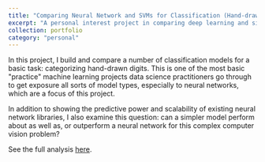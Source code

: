 ```yaml
---
title: "Comparing Neural Network and SVMs for Classification (Hand-drawn Digits)"
excerpt: "A personal interest project in comparing deep learning and simple models"
collection: portfolio
category: "personal"
---
```


In this project, I build and compare a number of classification models for a basic task: categorizing hand-drawn digits. This is one of the most basic "practice" machine learning projects data science practitioners go through to get exposure all sorts of model types, especially to neural networks, which are a focus of this project.

In addition to showing the predictive power and scalability of existing neural network libraries, I also examine this question: can a simpler model perform about as well as, or outperform a neural network for this complex computer vision problem?

See the full analysis [here](https://github.com/canyenheimuli/Comparing-Neural-Networks-and-SVMs-for-Classification/blob/main/Classification%20(Hand-drawn%20Digits).ipynb).
